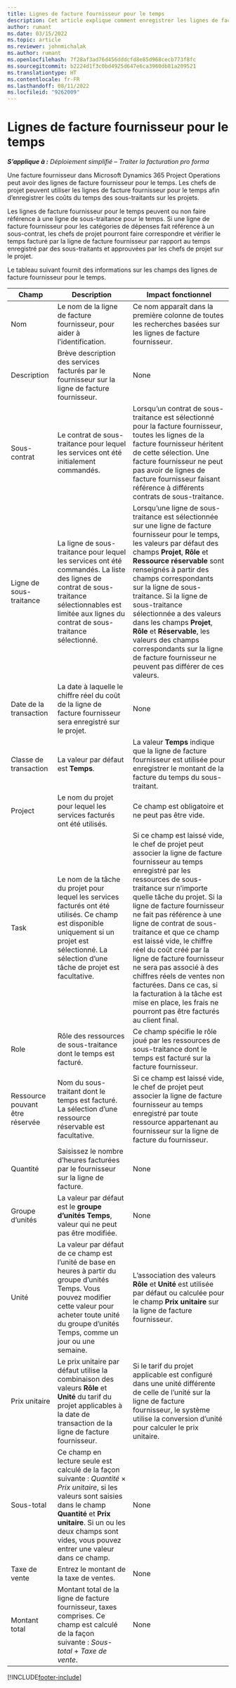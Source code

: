```yaml
---
title: Lignes de facture fournisseur pour le temps
description: Cet article explique comment enregistrer les lignes de facture fournisseur pour les coûts de temps que les sous-traitants ont mis en place.
author: rumant
ms.date: 03/15/2022
ms.topic: article
ms.reviewer: johnmichalak
ms.author: rumant
ms.openlocfilehash: 7f28af3ad76d456dddcfd8e85d968cecb773f8fc
ms.sourcegitcommit: b2224d1f3c0bd4925d647e6ca3960db81a209521
ms.translationtype: HT
ms.contentlocale: fr-FR
ms.lasthandoff: 08/11/2022
ms.locfileid: "9262009"
---
```

# <a name="vendor-invoice-lines-for-time"></a>Lignes de facture fournisseur pour le temps

_**S’applique à :** Déploiement simplifié – Traiter la facturation pro forma_

Une facture fournisseur dans Microsoft Dynamics 365 Project Operations peut avoir des lignes de facture fournisseur pour le temps. Les chefs de projet peuvent utiliser les lignes de facture fournisseur pour le temps afin d’enregistrer les coûts du temps des sous-traitants sur les projets.

Les lignes de facture fournisseur pour le temps peuvent ou non faire référence à une ligne de sous-traitance pour le temps. Si une ligne de facture fournisseur pour les catégories de dépenses fait référence à un sous-contrat, les chefs de projet pourront faire correspondre et vérifier le temps facturé par la ligne de facture fournisseur par rapport au temps enregistré par des sous-traitants et approuvées par les chefs de projet sur le projet.

Le tableau suivant fournit des informations sur les champs des lignes de facture fournisseur pour le temps.

| Champ | Description | Impact fonctionnel |
| --- | --- | --- |
| Nom  | Le nom de la ligne de facture fournisseur, pour aider à l’identification. | Ce nom apparaît dans la première colonne de toutes les recherches basées sur les lignes de facture fournisseur. |
| Description | Brève description des services facturés par le fournisseur sur la ligne de facture fournisseur. | None |
| Sous-contrat | Le contrat de sous-traitance pour lequel les services ont été initialement commandés. | Lorsqu’un contrat de sous-traitance est sélectionné pour la facture fournisseur, toutes les lignes de la facture fournisseur héritent de cette sélection. Une facture fournisseur ne peut pas avoir de lignes de facture fournisseur faisant référence à différents contrats de sous-traitance. |
| Ligne de sous-traitance | La ligne de sous-traitance pour lequel les services ont été commandés. La liste des lignes de contrat de sous-traitance sélectionnables est limitée aux lignes du contrat de sous-traitance sélectionné. | Lorsqu’une ligne de sous-traitance est sélectionnée sur une ligne de facture fournisseur pour le temps, les valeurs par défaut des champs **Projet**, **Rôle** et **Ressource réservable** sont renseignés à partir des champs correspondants sur la ligne de sous-traitance. Si la ligne de sous-traitance sélectionnée a des valeurs dans les champs **Projet**, **Rôle** et **Réservable**, les valeurs des champs correspondants sur la ligne de facture fournisseur ne peuvent pas différer de ces valeurs. |
| Date de la transaction | La date à laquelle le chiffre réel du coût de la ligne de facture fournisseur sera enregistré sur le projet. | None |
| Classe de transaction | La valeur par défaut est **Temps**. | La valeur **Temps** indique que la ligne de facture fournisseur est utilisée pour enregistrer le montant de la facture du temps du sous-traitant. |
| Project | Le nom du projet pour lequel les services facturés ont été utilisés. | Ce champ est obligatoire et ne peut pas être vide. |
| Task | Le nom de la tâche du projet pour lequel les services facturés ont été utilisés. Ce champ est disponible uniquement si un projet est sélectionné. La sélection d’une tâche de projet est facultative. | Si ce champ est laissé vide, le chef de projet peut associer la ligne de facture fournisseur au temps enregistré par les ressources de sous-traitance sur n’importe quelle tâche du projet. Si la ligne de facture fournisseur ne fait pas référence à une ligne de contrat de sous-traitance et que ce champ est laissé vide, le chiffre réel du coût créé par la ligne de facture fournisseur ne sera pas associé à des chiffres réels de ventes non facturées. Dans ce cas, si la facturation à la tâche est mise en place, les frais ne pourront pas être facturés au client final. |
| Role | Rôle des ressources de sous-traitance dont le temps est facturé. | Ce champ spécifie le rôle joué par les ressources de sous-traitance dont le temps est facturé sur la facture fournisseur. |
| Ressource pouvant être réservée | Nom du sous-traitant dont le temps est facturé. La sélection d’une ressource réservable est facultative. | Si ce champ est laissé vide, le chef de projet peut associer la ligne de facture fournisseur au temps enregistré par toute ressource appartenant au fournisseur sur la ligne de facture du fournisseur. |
| Quantité | Saisissez le nombre d’heures facturées par le fournisseur sur la ligne de facture. |None |
| Groupe d’unités | La valeur par défaut est le **groupe d’unités Temps**, valeur qui ne peut pas être modifiée. | None |
| Unité | La valeur par défaut de ce champ est l’unité de base en heures à partir du groupe d’unités Temps. Vous pouvez modifier cette valeur pour acheter toute unité du groupe d’unités Temps, comme un jour ou une semaine. | L’association des valeurs **Rôle** et **Unité** est utilisée par défaut ou calculée pour le champ **Prix unitaire** sur la ligne de facture fournisseur. |
| Prix unitaire | Le prix unitaire par défaut utilise la combinaison des valeurs **Rôle** et **Unité** du tarif du projet applicables à la date de transaction de la ligne de facture fournisseur. | Si le tarif du projet applicable est configuré dans une unité différente de celle de l’unité sur la ligne de facture fournisseur, le système utilise la conversion d’unité pour calculer le prix unitaire. |
| Sous-total | Ce champ en lecture seule est calculé de la façon suivante : *Quantité* &times; *Prix unitaire*, si les valeurs sont saisies dans le champ **Quantité** et **Prix unitaire**. Si un ou les deux champs sont vides, vous pouvez entrer une valeur dans ce champ. | None |
| Taxe de vente | Entrez le montant de la taxe de ventes. | None |
| Montant total | Montant total de la ligne de facture fournisseur, taxes comprises. Ce champ est calculé de la façon suivante : *Sous-total* + *Taxe de vente*. | None |

[!INCLUDE[footer-include](../../includes/footer-banner.md)]
